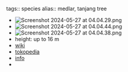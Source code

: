 tags:: species
alias:: medlar, tanjang tree

- ![Screenshot 2024-05-27 at 04.04.29.png](https://peach-geographical-bat-397.mypinata.cloud/ipfs/QmPGGcdMsgFeJYA5UiWkixVd4khu2X58uGuoEqvG2D2jAe)
- ![Screenshot 2024-05-27 at 04.04.44.png](https://peach-geographical-bat-397.mypinata.cloud/ipfs/QmTKtNwt17fQHNoMBwr17dmTP6mvD9Xf5KpadJPpzDBNED)
- ![Screenshot 2024-05-27 at 04.04.38.png](https://peach-geographical-bat-397.mypinata.cloud/ipfs/QmS2PL6Jg9taWrojRvUwPWuLrNnZmo619kcMPyJRaUSx4E)
- height: up to 16 m
- [wiki](https://en.wikipedia.org/wiki/Mimusops_elengi)
- [tokopedia](https://www.tokopedia.com/ghazalitoko/2-butir-biji-benih-kahekis-karikis-kariskis-rekes-mimusops-elengi?extParam=ivf%3Dfalse%26src%3Dsearch)
- [info](http://www.plantsofasia.com/index/mimusops_elengi/0-601)
-